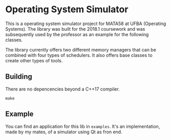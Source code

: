 # Operating System Simulator

This is a operating system simulator project for MATA58 at UFBA (Operating Systems). The library was built for the 2018.1 coursework and was subsequently used by the professor as an example for the following classes.

The library currently offers two different memory managers that can be combined with four types of schedulers. It also offers base classes to create other types of tools.

## Building

There are no depencencies beyond a C++17 compiler.

```
make
```

## Example

You can find an application for this lib in `examples`. It's an implementation, made by my mates, of a simulator using Qt as fron end.

